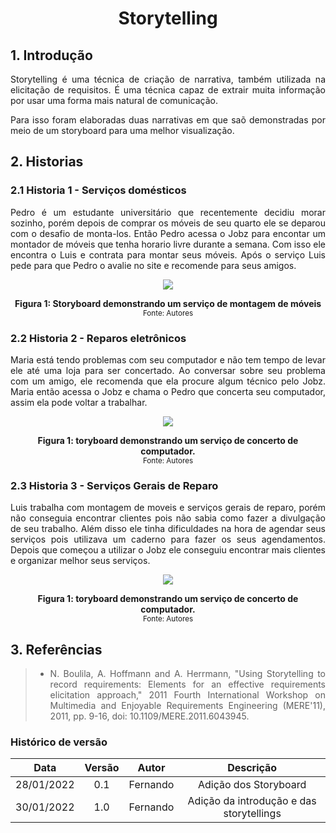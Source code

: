 # <center> Storytelling

<div align="justify">

## 1. Introdução

Storytelling é uma técnica de criação de narrativa, também utilizada na elicitação de requisitos. É uma técnica capaz de extrair muita informação por usar uma forma mais natural de comunicação.

Para isso foram elaboradas duas narrativas em que saõ demonstradas por meio de um storyboard para uma melhor visualização.

## 2. Historias

### 2.1 Historia 1 - Serviços domésticos

Pedro é um estudante universitário que recentemente decidiu morar sozinho, porém depois de comprar os móveis de seu quarto ele se deparou com o desafio de monta-los. Então Pedro acessa o Jobz para encontar um montador de móveis que tenha horario livre durante a semana. Com isso ele encontra o Luis e contrata para montar seus móveis. Após o serviço Luis pede para que Pedro o avalie no site e recomende para seus amigos.

<p align='center'>
    <img src='assets/images/storyboard1.png' width=auto height=auto>
    <figcaption align='center'>
        <b>Figura 1: Storyboard demonstrando um serviço de montagem de móveis </b>
        <br>
        <small>Fonte: Autores</small>
    </figcaption>
</p>

### 2.2 Historia 2 - Reparos eletrônicos

Maria está tendo problemas com seu computador e não tem tempo de levar ele até uma loja para ser concertado. Ao conversar sobre seu problema com um amigo, ele recomenda que ela procure algum técnico pelo Jobz. Maria então acessa o Jobz e chama o Pedro que concerta seu computador, assim ela pode voltar a trabalhar.

<p align='center'>
    <img src='assets/images/storyboard2.png' width=auto height=auto>
    <figcaption align='center'>
        <b>Figura 1: toryboard demonstrando um serviço de concerto de computador.</b>
        <br>
        <small>Fonte: Autores</small>
    </figcaption>
</p>

### 2.3 Historia 3 - Serviços Gerais de Reparo

Luis trabalha com montagem de moveis e serviços gerais de reparo, porém não conseguia encontrar clientes pois não sabia como fazer a divulgação de seu trabalho. Além disso ele tinha dificuldades na hora de agendar seus serviços pois utilizava um caderno para fazer os seus agendamentos. Depois que começou a utilizar o Jobz ele conseguiu encontrar mais clientes e organizar melhor seus serviços.

<p align='center'>
    <img src='assets/images/storyboard3.png' width=auto height=auto>
    <figcaption align='center'>
        <b>Figura 1: toryboard demonstrando um serviço de concerto de computador.</b>
        <br>
        <small>Fonte: Autores</small>
    </figcaption>
</p>

## 3. Referências

> -   N. Boulila, A. Hoffmann and A. Herrmann, "Using Storytelling to record requirements: Elements for an effective requirements elicitation approach," 2011 Fourth International Workshop on Multimedia and Enjoyable Requirements Engineering (MERE'11), 2011, pp. 9-16, doi: 10.1109/MERE.2011.6043945.

### Histórico de versão

|    Data    | Versão |  Autor   |                Descrição                 |
| :--------: | :----: | :------: | :--------------------------------------: |
| 28/01/2022 |  0.1   | Fernando |          Adição dos Storyboard           |
| 30/01/2022 |  1.0   | Fernando | Adição da introdução e das storytellings |
